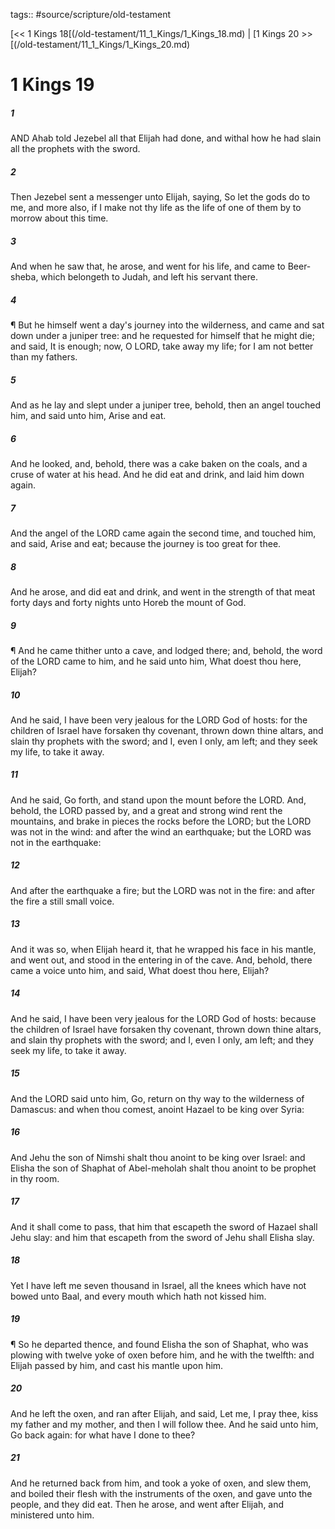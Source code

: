 tags:: #source/scripture/old-testament

[<< 1 Kings 18[(/old-testament/11_1_Kings/1_Kings_18.md) | [1 Kings 20 >>[(/old-testament/11_1_Kings/1_Kings_20.md)

# 1 Kings 19

##### 1

AND Ahab told Jezebel all that Elijah had done, and withal how he had slain all the prophets with the sword.

##### 2

Then Jezebel sent a messenger unto Elijah, saying, So let the gods do to me, and more also, if I make not thy life as the life of one of them by to morrow about this time.

##### 3

And when he saw that, he arose, and went for his life, and came to Beer-sheba, which belongeth to Judah, and left his servant there.

##### 4

¶ But he himself went a day's journey into the wilderness, and came and sat down under a juniper tree: and he requested for himself that he might die; and said, It is enough; now, O LORD, take away my life; for I am not better than my fathers.

##### 5

And as he lay and slept under a juniper tree, behold, then an angel touched him, and said unto him, Arise and eat.

##### 6

And he looked, and, behold, there was a cake baken on the coals, and a cruse of water at his head. And he did eat and drink, and laid him down again.

##### 7

And the angel of the LORD came again the second time, and touched him, and said, Arise and eat; because the journey is too great for thee.

##### 8

And he arose, and did eat and drink, and went in the strength of that meat forty days and forty nights unto Horeb the mount of God.

##### 9

¶ And he came thither unto a cave, and lodged there; and, behold, the word of the LORD came to him, and he said unto him, What doest thou here, Elijah?

##### 10

And he said, I have been very jealous for the LORD God of hosts: for the children of Israel have forsaken thy covenant, thrown down thine altars, and slain thy prophets with the sword; and I, even I only, am left; and they seek my life, to take it away.

##### 11

And he said, Go forth, and stand upon the mount before the LORD. And, behold, the LORD passed by, and a great and strong wind rent the mountains, and brake in pieces the rocks before the LORD; but the LORD was not in the wind: and after the wind an earthquake; but the LORD was not in the earthquake:

##### 12

And after the earthquake a fire; but the LORD was not in the fire: and after the fire a still small voice.

##### 13

And it was so, when Elijah heard it, that he wrapped his face in his mantle, and went out, and stood in the entering in of the cave. And, behold, there came a voice unto him, and said, What doest thou here, Elijah?

##### 14

And he said, I have been very jealous for the LORD God of hosts: because the children of Israel have forsaken thy covenant, thrown down thine altars, and slain thy prophets with the sword; and I, even I only, am left; and they seek my life, to take it away.

##### 15

And the LORD said unto him, Go, return on thy way to the wilderness of Damascus: and when thou comest, anoint Hazael to be king over Syria:

##### 16

And Jehu the son of Nimshi shalt thou anoint to be king over Israel: and Elisha the son of Shaphat of Abel-meholah shalt thou anoint to be prophet in thy room.

##### 17

And it shall come to pass, that him that escapeth the sword of Hazael shall Jehu slay: and him that escapeth from the sword of Jehu shall Elisha slay.

##### 18

Yet I have left me seven thousand in Israel, all the knees which have not bowed unto Baal, and every mouth which hath not kissed him.

##### 19

¶ So he departed thence, and found Elisha the son of Shaphat, who was plowing with twelve yoke of oxen before him, and he with the twelfth: and Elijah passed by him, and cast his mantle upon him.

##### 20

And he left the oxen, and ran after Elijah, and said, Let me, I pray thee, kiss my father and my mother, and then I will follow thee. And he said unto him, Go back again: for what have I done to thee?

##### 21

And he returned back from him, and took a yoke of oxen, and slew them, and boiled their flesh with the instruments of the oxen, and gave unto the people, and they did eat. Then he arose, and went after Elijah, and ministered unto him.
